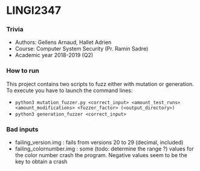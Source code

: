 # LINGI2347

### Trivia
* Authors: Gellens Arnaud, Hallet Adrien
* Course: Computer System Security (Pr. Ramin Sadre)
* Academic year 2018-2019 (Q2)

### How to run
This project contains two scripts to fuzz either with mutation or generation. To execute you have to launch the command lines:
* `python3 mutation_fuzzer.py <correct_input> <amount_test_runs> <amount_modifications> <fuzzer_factor> (<output_directory>)`
* `python3 generation_fuzzer <correct_input>`


### Bad inputs
* failing_version.img : fails from versions 20 to 29 (decimal, included) 
* failing_colornumber.img : some (todo: determine the range ?) values for the color number crash the program. Negative values seem to be the key to obtain a crash
